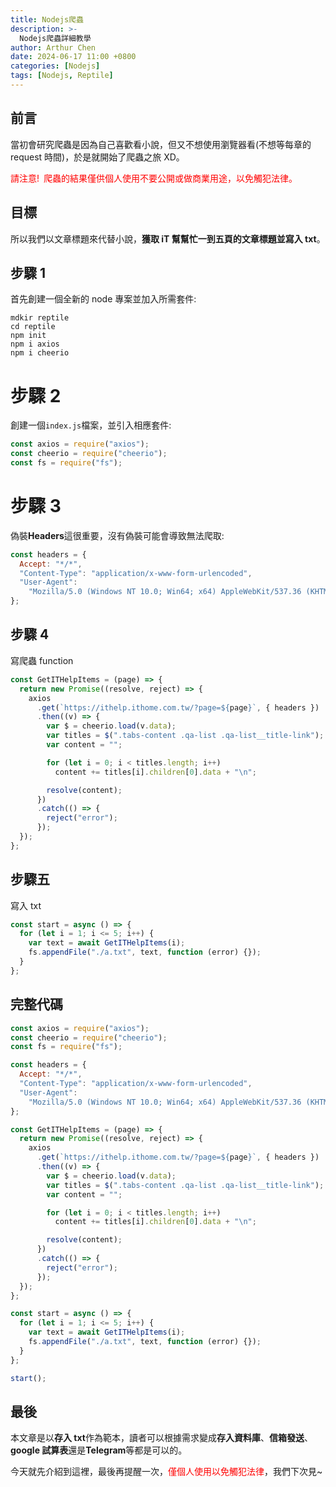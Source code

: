 ```yaml
---
title: Nodejs爬蟲
description: >-
  Nodejs爬蟲詳細教學
author: Arthur Chen
date: 2024-06-17 11:00 +0800
categories: [Nodejs]
tags: [Nodejs, Reptile]
---
```


## 前言

當初會研究爬蟲是因為自己喜歡看小說，但又不想使用瀏覽器看(不想等每章的 request 時間)，於是就開始了爬蟲之旅 XD。

<font color="red">請注意!&ensp;爬蟲的結果僅供個人使用不要公開或做商業用途，以免觸犯法律。</font>

## 目標

所以我們以文章標題來代替小說，**獲取 iT 幫幫忙一到五頁的文章標題並寫入 txt**。

## 步驟 1

首先創建一個全新的 node 專案並加入所需套件:

```console
mdkir reptile
cd reptile
npm init
npm i axios
npm i cheerio
```

# 步驟 2

創建一個`index.js`檔案，並引入相應套件:

```js
const axios = require("axios");
const cheerio = require("cheerio");
const fs = require("fs");
```

# 步驟 3

偽裝**Headers**這很重要，沒有偽裝可能會導致無法爬取:

```js
const headers = {
  Accept: "*/*",
  "Content-Type": "application/x-www-form-urlencoded",
  "User-Agent":
    "Mozilla/5.0 (Windows NT 10.0; Win64; x64) AppleWebKit/537.36 (KHTML, like Gecko) Chrome/126.0.0.0 Safari/537.36"
};
```

## 步驟 4

寫爬蟲 function

```js
const GetITHelpItems = (page) => {
  return new Promise((resolve, reject) => {
    axios
      .get(`https://ithelp.ithome.com.tw/?page=${page}`, { headers })
      .then((v) => {
        var $ = cheerio.load(v.data);
        var titles = $(".tabs-content .qa-list .qa-list__title-link");
        var content = "";

        for (let i = 0; i < titles.length; i++)
          content += titles[i].children[0].data + "\n";

        resolve(content);
      })
      .catch(() => {
        reject("error");
      });
  });
};
```

## 步驟五

寫入 txt

```js
const start = async () => {
  for (let i = 1; i <= 5; i++) {
    var text = await GetITHelpItems(i);
    fs.appendFile("./a.txt", text, function (error) {});
  }
};
```

## 完整代碼

```js
const axios = require("axios");
const cheerio = require("cheerio");
const fs = require("fs");

const headers = {
  Accept: "*/*",
  "Content-Type": "application/x-www-form-urlencoded",
  "User-Agent":
    "Mozilla/5.0 (Windows NT 10.0; Win64; x64) AppleWebKit/537.36 (KHTML, like Gecko) Chrome/126.0.0.0 Safari/537.36"
};

const GetITHelpItems = (page) => {
  return new Promise((resolve, reject) => {
    axios
      .get(`https://ithelp.ithome.com.tw/?page=${page}`, { headers })
      .then((v) => {
        var $ = cheerio.load(v.data);
        var titles = $(".tabs-content .qa-list .qa-list__title-link");
        var content = "";

        for (let i = 0; i < titles.length; i++)
          content += titles[i].children[0].data + "\n";

        resolve(content);
      })
      .catch(() => {
        reject("error");
      });
  });
};

const start = async () => {
  for (let i = 1; i <= 5; i++) {
    var text = await GetITHelpItems(i);
    fs.appendFile("./a.txt", text, function (error) {});
  }
};

start();
```

## 最後

本文章是以**存入 txt**作為範本，讀者可以根據需求變成**存入資料庫**、**信箱發送**、**google 試算表**還是**Telegram**等都是可以的。

今天就先介紹到這裡，最後再提醒一次，<font color="red">僅個人使用以免觸犯法律</font>，我們下次見~
